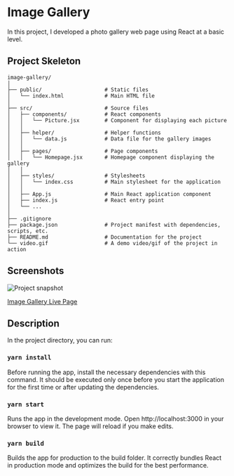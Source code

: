 # Image Gallery
In this project, I developed a photo gallery web page using React at a basic level.

## Project Skeleton

```
image-gallery/
│
├── public/                    # Static files
│   └── index.html             # Main HTML file
│
├── src/                       # Source files
│   ├── components/            # React components
│   │   └── Picture.jsx        # Component for displaying each picture
│   │
│   ├── helper/                # Helper functions
│   │   └── data.js            # Data file for the gallery images
│   │
│   ├── pages/                 # Page components
│   │   └── Homepage.jsx       # Homepage component displaying the gallery
│   │
│   ├── styles/                # Stylesheets
│   │   └── index.css          # Main stylesheet for the application
│   │
│   ├── App.js                 # Main React application component
│   ├── index.js               # React entry point
│   └── ...
│
├── .gitignore                 
├── package.json               # Project manifest with dependencies, scripts, etc.
├── README.md                  # Documentation for the project
└── video.gif                  # A demo video/gif of the project in action

```

## Screenshots

![Project snapshot](./video.gif)

[Image Gallery Live Page](https://65fafbfaee024d0081fa5c9f--imagee-galleryy.netlify.app/)


## Description

In the project directory, you can run:
### `yarn install`
Before running the app, install the necessary dependencies with this command. It should be executed only once before you start the application for the first time or after updating the dependencies.

### `yarn start`
Runs the app in the development mode. Open http://localhost:3000 in your browser to view it. The page will reload if you make edits. 

### `yarn build`
Builds the app for production to the build folder. It correctly bundles React in production mode and optimizes the build for the best performance.






